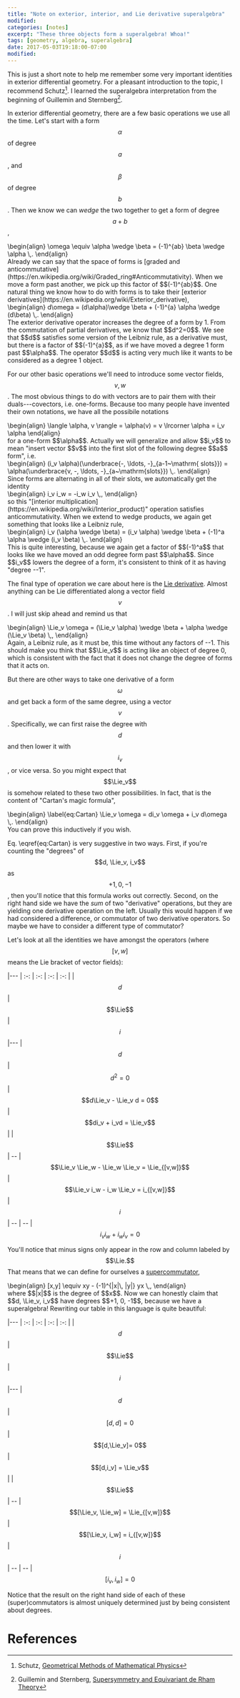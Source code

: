 ```yaml
---
title: "Note on exterior, interior, and Lie derivative superalgebra"
modified:
categories: [notes]
excerpt: "These three objects form a superalgebra! Whoa!"
tags: [geometry, algebra, superalgebra]
date: 2017-05-03T19:18:00-07:00
modified:
---
```


<script type="math/tex">
\newcommand{\cd}{\nabla}
\newcommand{\pd}{\partial}
\newcommand{\Lie}{\mathcal{L}}
</script>
This is just a short note to help me remember some very important
identities in exterior differential geometry.  For a pleasant
introduction to the topic, I recommend Schutz[^1].  I learned the
superalgebra interpretation from the beginning of Guillemin and
Sternberg[^2].

In exterior differential geometry, there are a few basic operations we
use all the time.  Let's start with a form $$\alpha$$ of degree
$$a$$, and $$\beta$$ of degree $$b$$.  Then we know we can *wedge* the
two together to get a form of degree $$a+b$$,
<div>
\begin{align}
\omega \equiv \alpha \wedge \beta = (-1)^{ab} \beta \wedge \alpha \,.
\end{align}
</div>
Already we can say that the space of forms is [graded and anticommutative](https://en.wikipedia.org/wiki/Graded_ring#Anticommutativity).
When we move a form past another, we pick up this factor of $$(-1)^{ab}$$.
One natural thing we know how to do with forms is to take their
[exterior derivatives](https://en.wikipedia.org/wiki/Exterior_derivative),
<div>
\begin{align}
d\omega = (d\alpha)\wedge \beta + (-1)^{a} \alpha \wedge (d\beta)
\,.
\end{align}
</div>
The exterior derivative operator increases the degree of a form by 1.
From the commutation of partial derivatives, we know that $$d^2=0$$.
We see that $$d$$ satisfies some version of the Leibniz rule, as a
derivative must, but there is a factor of $$(-1)^{a}$$, as if we have
moved a degree 1 form past $$\alpha$$.  The operator $$d$$
is acting very much like it wants to be considered as a degree 1
object.

For our other basic operations we'll need to introduce some vector
fields, $$v, w$$.  The most obvious things to do with vectors are to
pair them with their duals---covectors, i.e. one-forms.  Because too
many people have invented their own notations, we have all the
possibile notations
<div>
\begin{align}
  \langle \alpha, v \rangle = \alpha(v) = v \lrcorner \alpha = i_v \alpha
\end{align}
</div>
for a one-form $$\alpha$$.  Actually we will generalize and allow
$$i_v$$ to mean "insert vector $$v$$ into the first slot of the
following degree $$a$$ form", i.e.
<div>
\begin{align}
(i_v \alpha)(\underbrace{-, \ldots, -}_{a-1~\mathrm{ slots}}) =
\alpha(\underbrace{v, -, \ldots, -}_{a~\mathrm{slots}})
\,.
\end{align}
</div>
Since forms are alternating in all of their slots, we automatically
get the identity
<div>
\begin{align}
i_v i_w = -i_w i_v \,,
\end{align}
</div>
so this
"[interior multiplication](https://en.wikipedia.org/wiki/Interior_product)"
operation satisfies anticommutativity.  When we extend to wedge
products, we again get something that looks like a Leibniz rule,
<div>
\begin{align}
i_v (\alpha \wedge \beta) = (i_v \alpha) \wedge \beta
+ (-1)^a \alpha \wedge (i_v \beta)
\,.
\end{align}
</div>
This is quite interesting, because we again get a factor of $$(-1)^a$$
that looks like we have moved an odd degree form past $$\alpha$$.
Since $$i_v$$ lowers the degree of a form, it's consistent to think of
it as having "degree --1".

The final type of operation we care about here is
the [Lie derivative](https://en.wikipedia.org/wiki/Lie_derivative).
Almost anything can be Lie differentiated along a vector field $$v$$.
I will just skip ahead and remind us that
<div>
\begin{align}
\Lie_v \omega = (\Lie_v \alpha) \wedge \beta + \alpha \wedge (\Lie_v \beta)
\,,
\end{align}
</div>
Again, a Leibniz rule, as it must be, this time without any factors of
--1.  This should make you think that $$\Lie_v$$ is acting like an
object of degree 0, which is consistent with the fact that it does not
change the degree of forms that it acts on.

But there are other ways to take one derivative of a form $$\omega$$
and get back a form of the same degree, using a vector $$v$$.
Specifically, we can first raise the degree with $$d$$ and then lower
it with $$i_v$$, or vice versa.  So you might expect that $$\Lie_v$$
is somehow related to these two other possibilities.  In fact, that is
the content of "Cartan's magic formula",
<div>
\begin{align}
\label{eq:Cartan}
\Lie_v \omega = di_v \omega + i_v d\omega
\,.
\end{align}
</div>
You can prove this inductively if you wish.

Eq. \eqref{eq:Cartan} is very suggestive in two ways.  First, if
you're counting the "degrees" of $$d, \Lie_v, i_v$$ as $$+1, 0, -1$$,
then you'll notice that this formula works out correctly.  Second, on
the right hand side we have the *sum* of two "derivative" operations,
but they are yielding one derivative operation on the left.  Usually
this would happen if we had considered a difference, or commutator of
two derivative operators.  So maybe we have to consider a different
type of commutator?

Let's look at all the identities we have amongst the operators (where
$$[v,w]$$ means the Lie bracket of vector fields):

|---
| :-: | :-: | :-: | :-:
|  | $$d$$ | $$\Lie$$ | $$i$$
|---
| $$d$$ | $$d^2 = 0$$ | $$d\Lie_v - \Lie_v d = 0$$ | $$di_v + i_vd = \Lie_v$$ | 
| $$\Lie$$ | -- | $$\Lie_v \Lie_w - \Lie_w \Lie_v = \Lie_{[v,w]}$$ | $$\Lie_v i_w - i_w \Lie_v = i_{[v,w]}$$
| $$i$$    | -- | -- | $$i_v i_w + i_w i_v = 0$$

You'll notice that minus signs only appear in the row and column
labeled by $$\Lie.$$  That means that we can define for ourselves a
[supercommutator](https://en.wikipedia.org/wiki/Lie_superalgebra),
<div>
\begin{align}
[x,y] \equiv xy - (-1)^{|x|\, |y|} yx
\,,
\end{align}
</div>
where $$|x|$$ is the degree of $$x$$.  Now we can honestly claim that
$$d, \Lie_v, i_v$$ have degrees $$+1, 0, -1$$, because we have a
superalgebra!  Rewriting our table in this language is quite beautiful:

|---
| :-: | :-: | :-: | :-:
|  | $$d$$ | $$\Lie$$ | $$i$$
|---
| $$d$$ | $$[d,d] = 0$$ | $$[d,\Lie_v]= 0$$ | $$[d,i_v] = \Lie_v$$ | 
| $$\Lie$$ | -- | $$[\Lie_v, \Lie_w] = \Lie_{[v,w]}$$ | $$[\Lie_v, i_w] = i_{[v,w]}$$
| $$i$$    | -- | -- | $$[i_v, i_w] = 0$$

Notice that the result on the right hand side of each of these
(super)commutators is almost uniquely determined just by being
consistent about degrees.

# References

[^1]: Schutz, [Geometrical Methods of Mathematical Physics](https://books.google.com/books?id=HAPMB2e643kC)
[^2]: Guillemin and Sternberg, [Supersymmetry and Equivariant de Rham Theory](https://books.google.com/books?id=LWXyCAAAQBAJ)
